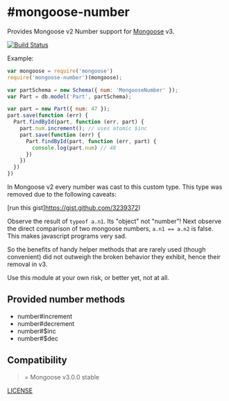 #mongoose-number
===============

Provides Mongoose v2 Number support for [Mongoose](http://mongoosejs.com) v3.

[![Build Status](https://secure.travis-ci.org/aheckmann/mongoose-number.png)](http://travis-ci.org/aheckmann/mongoose-number)

Example:

```js
var mongoose = require('mongoose')
require('mongoose-number')(mongoose);

var partSchema = new Schema({ num: 'MongooseNumber' });
var Part = db.model('Part', partSchema);

var part = new Part({ num: 47 });
part.save(function (err) {
  Part.findById(part, function (err, part) {
    part.num.increment(); // uses atomic $inc
    part.save(function (err) {
      Part.findById(part, function (err, part) {
        console.log(part.num) // 48
      })
    })
  })
})
```

In Mongoose v2 every number was cast to this custom type. This type was removed due to the following caveats:

  [run this gist]https://gist.github.com/3239372)

Observe the result of `typeof a.n1`. Its "object" not "number"! Next observe the direct comparison of two mongoose numbers, `a.n1 == a.n2` is false. This makes javascript programs very sad.

So the benefits of handy helper methods that are rarely used (though convenient) did not outweigh the broken behavior they exhibit, hence their removal in v3.

Use this module at your own risk, or better yet, not at all.

## Provided number methods

- number#increment
- number#decrement
- number#$inc
- number#$dec

## Compatibility

>= Mongoose v3.0.0 stable

[LICENSE](https://github.com/aheckmann/mongoose-number/blob/master/LICENSE)
